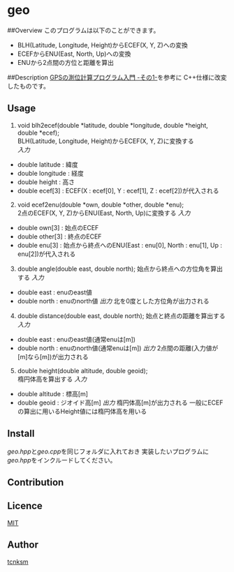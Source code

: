geo
====

##Overview
このプログラムは以下のことができます。
* BLH(Latitude, Longitude, Height)からECEF(X, Y, Z)への変換
* ECEFからENU(East, North, Up)への変換
* ENUから2点間の方位と距離を算出

##Description
[GPSの測位計算プログラム入門 -その1-](http://www.enri.go.jp/~fks442/K_MUSEN/)を参考に
C++仕様に改変したものです。

## Usage
1. void blh2ecef(double *latitude, double *longitude, double *height, double *ecef);   
BLH(Latitude, Longitude, Height)からECEF(X, Y, Z)に変換する  
*入力*  
* double latitude : 緯度
* double longitude : 経度
* double height : 高さ
* double ecef[3] : ECEF(X : ecef[0], Y : ecef[1], Z : ecef[2])が代入される

2. void ecef2enu(double *own, double *other, double *enu);  
2点のECEF(X, Y, Z)からENU(East, North, Up)に変換する
*入力*
* double own[3] : 始点のECEF
* double other[3] : 終点のECEF
* double enu[3] : 始点から終点へのENU(East : enu[0], North : enu[1], Up : enu[2])が代入される

3. double angle(double east, double north);
始点から終点への方位角を算出する
*入力*
* double east : enuのeast値
* double north : enuのnorth値
*出力*
北を0度とした方位角が出力される

4. double distance(double east, double north);
始点と終点の距離を算出する
*入力*
* double east : enuのeast値(通常enuは[m])
* double north : enuのnorth値(通常enuは[m])
*出力*
2点間の距離(入力値が[m]なら[m])が出力される

5. double height(double altitude, double geoid);  
楕円体高を算出する
*入力*
* double altitude : 標高[m]
* double geoid : ジオイド高[m]
*出力*
楕円体高[m]が出力される
一般にECEFの算出に用いるHeight値には楕円体高を用いる

## Install
*geo.hpp*と*geo.cpp*を同じフォルダに入れておき
実装したいプログラムに*geo.hpp*をインクルードしてください。

## Contribution

## Licence

[MIT](https://github.com/tcnksm/tool/blob/master/LICENCE)

## Author

[tcnksm](https://github.com/tcnksm)

